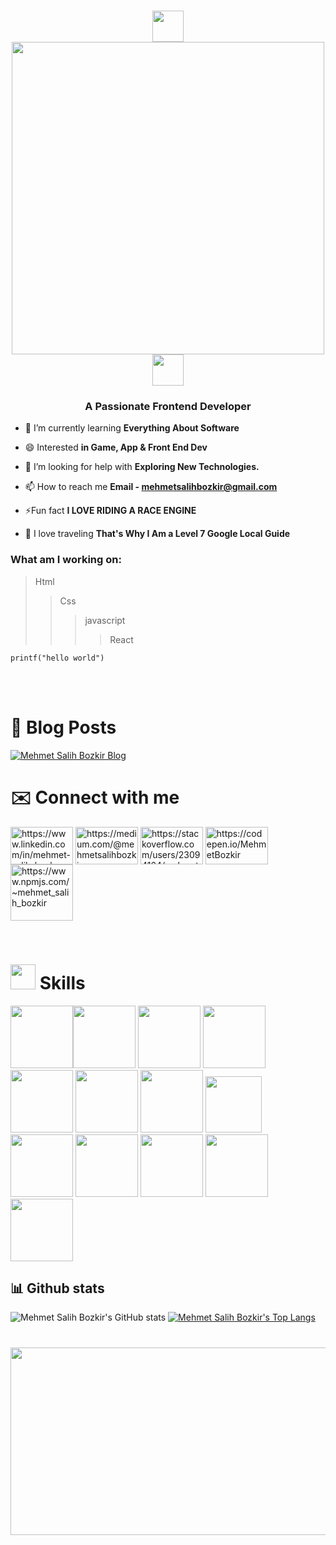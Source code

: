 <h1 align="center"> 
  <img src="https://user-images.githubusercontent.com/74038190/213844263-a8897a51-32f4-4b3b-b5c2-e1528b89f6f3.png" width="50px" /> <img src="https://readme-typing-svg.demolab.com?font=Fira+Code&pause=1000&color=5800F7&random=false&width=435&lines=Hi%2CI'm+Just+a+guy+fascinated+by+Tech;-----Junior+Front-End+Developer------" width="500px" /> <img src="https://user-images.githubusercontent.com/74038190/213844263-a8897a51-32f4-4b3b-b5c2-e1528b89f6f3.png" width="50px" />
</h1>

<!--- ------------------------------------------------------------------------------------------------------------------------------------------------------ -->
<!--- -- About ME  --------------------------------------------------------------------------------------------------------------------------------------- -->
<!--- ------------------------------------------------------------------------------------------------------------------------------------------------------- -->
<h3 align="center">A Passionate Frontend Developer</h3>


- 🌱 I’m currently learning **Everything About Software**

- 😄 Interested **in Game, App & Front End Dev**

- 🤝 I’m looking for help with **Exploring New Technologies.**

- 📫 How to reach me **Email - mehmetsalihbozkir@gmail.com**

- ⚡Fun fact **I LOVE RIDING A RACE ENGINE**
  
- 🚢 I love traveling **That's Why I Am a Level 7 Google Local Guide**

<h3 align="left">What am I working on:</h3>

>Html
>>Css
>>>javascript
>>>>React

```
printf("hello world")
```
<br><br>
# 📕 Blog Posts

[![Mehmet Salih Bozkir Blog](https://github-readme-medium.vercel.app/?username=mehmetsalihbozkir&limit=5&theme=nord)](https://medium.com/@mehmetsalihbozkir)

# ✉️ Connect with me
<p align="left">
<a href="https://www.linkedin.com/in/mehmet-salih-bozkır" target="blank">
<img align="center" src="https://raw.githubusercontent.com/rahuldkjain/github-profile-readme-generator/master/src/images/icons/Social/linked-in-alt.svg" alt="https://www.linkedin.com/in/mehmet-salih-bozkır" height="60" width="100" /></a>
<a href="https://medium.com/@mehmetsalihbozkir" target="blank">
<img align="center" src="https://edent.github.io/SuperTinyIcons/images/svg/medium.svg" width="100" alt="https://medium.com/@mehmetsalihbozkir" height="60"  /></a>
<a href="https://stackoverflow.com/users/23094164/mehmet-salih-bozk%c4%b1r" target="blank">
<img align="center" src="https://edent.github.io/SuperTinyIcons/images/svg/stackoverflow.svg" width="100" alt="https://stackoverflow.com/users/23094164/mehmet-salih-bozk%c4%b1r" height="60"  /></a>
<a href="https://codepen.io/MehmetBozkir" target="blank">
<img align="center" src="https://edent.github.io/SuperTinyIcons/images/svg/codepen.svg" width="100" alt="https://codepen.io/MehmetBozkir" height="60"  /></a>
<a href="https://www.npmjs.com/~mehmet_salih_bozkir" target="blank">
<img align="center" src="https://edent.github.io/SuperTinyIcons/images/svg/npm.svg" width="100" alt="https://www.npmjs.com/~mehmet_salih_bozkir" height="90"  /></a>
</p>
<br>

<!--- ------------------------------------------------------------------------------------------------------------------------------------------------------ -->
<!--- -- Skills Section ------------------------------------------------------------------------------------------------------------------------------------ -->
<!--- ------------------------------------------------------------------------------------------------------------------------------------------------------ -->

# <img src='https://user-images.githubusercontent.com/74038190/206662607-d9e7591e-bbf9-42f9-9386-29efc927bc16.gif' width="40">  Skills

<img src="https://user-images.githubusercontent.com/74038190/212257468-1e9a91f1-b626-4baa-b15d-5c385dfa7ed2.gif" width="100"><img src="https://user-images.githubusercontent.com/74038190/212281775-b468df30-4edc-4bf8-a4ee-f52e1aaddc86.gif" width="100">
<img src="https://github.com/Anmol-Baranwal/Cool-GIFs-For-GitHub/assets/74038190/3fb2cdf6-8920-462e-87a4-95af376418aa" width="100">
<img src="https://user-images.githubusercontent.com/74038190/212257465-7ce8d493-cac5-494e-982a-5a9deb852c4b.gif" width="100">
<img src="https://github.com/Anmol-Baranwal/Cool-GIFs-For-GitHub/assets/74038190/29fd6286-4e7b-4d6c-818f-c4765d5e39a9" width="100">
<img src="https://github.com/Anmol-Baranwal/Cool-GIFs-For-GitHub/assets/74038190/67f477ed-6624-42da-99f0-1a7b1a16eecb" width="100">
<img src="https://user-images.githubusercontent.com/74038190/212257454-16e3712e-945a-4ca2-b238-408ad0bf87e6.gif" width="100">
<img src="https://edent.github.io/SuperTinyIcons/images/svg/sass.svg" width="90">
<img src="https://edent.github.io/SuperTinyIcons/images/svg/json.svg" width="100">
<img src="https://edent.github.io/SuperTinyIcons/images/svg/jquery.svg" width="100">
<img src="https://user-images.githubusercontent.com/74038190/212280805-9bcb336b-8c55-46a8-abf8-ff286ab55472.gif" width="100">
<img src="https://user-images.githubusercontent.com/74038190/212257460-738ff738-247f-4445-a718-cdd0ca76e2db.gif" width="100">
<img src="https://user-images.githubusercontent.com/74038190/212257467-871d32b7-e401-42e8-a166-fcfd7baa4c6b.gif" width="100">

## 📊 Github stats
![Mehmet Salih Bozkir's GitHub stats](https://github-readme-stats.vercel.app/api?username=MehmetBozkir&show_icons=true&theme=vue-dark)
[![Mehmet Salih Bozkir's Top Langs](https://github-readme-stats.vercel.app/api/top-langs/?username=MehmetBozkir&layout=compact&theme=vue-dark)](https://github.com/MehmetBozkir/github-readme-stats)


#

<img src="https://user-images.githubusercontent.com/74038190/225813708-98b745f2-7d22-48cf-9150-083f1b00d6c9.gif" width="2000" height="300" >
